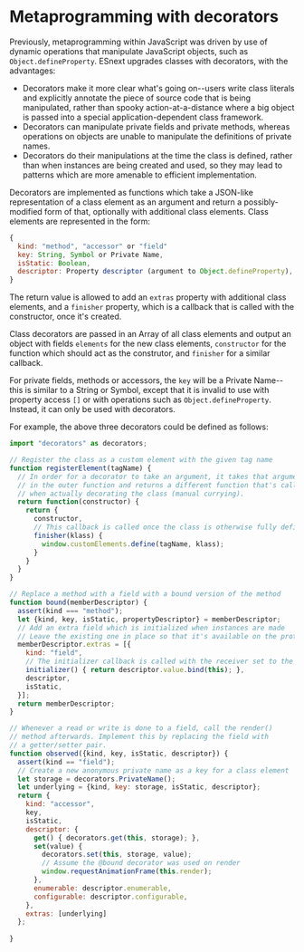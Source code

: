 # Metaprogramming with decorators

Previously, metaprogramming within JavaScript was driven by use of dynamic operations that manipulate JavaScript objects, such as `Object.defineProperty`. ESnext upgrades classes with decorators, with the advantages:
- Decorators make it more clear what's going on--users write class literals and explicitly annotate the piece of source code that is being manipulated, rather than spooky action-at-a-distance where a big object is passed into a special application-dependent class framework.
- Decorators can manipulate private fields and private methods, whereas operations on objects are unable to manipulate the definitions of private names.
- Decorators do their manipulations at the time the class is defined, rather than when instances are being created and used, so they may lead to patterns which are more amenable to efficient implementation.

Decorators are implemented as functions which take a JSON-like representation of a class element as an argument and return a possibly-modified form of that, optionally with additional class elements. Class elements are represented in the form: 

```js
{
  kind: "method", "accessor" or "field"
  key: String, Symbol or Private Name,
  isStatic: Boolean,
  descriptor: Property descriptor (argument to Object.defineProperty),
}
```

The return value is allowed to add an `extras` property with additional class elements, and a `finisher` property, which is a callback that is called with the constructor, once it's created.

Class decorators are passed in an Array of all class elements and output an object with fields `elements` for the new class elements, `constructor` for the function which should act as the construtor, and `finisher` for a similar callback.

For private fields, methods or accessors, the `key` will be a Private Name--this is similar to a String or Symbol, except that it is invalid to use with property access `[]` or with operations such as `Object.defineProperty`. Instead, it can only be used with decorators.


For example, the above three decorators could be defined as follows:
```js
import "decorators" as decorators;

// Register the class as a custom element with the given tag name
function registerElement(tagName) {
  // In order for a decorator to take an argument, it takes that argument
  // in the outer function and returns a different function that's called
  // when actually decorating the class (manual currying).
  return function(constructor) {
    return {
      constructor,
      // This callback is called once the class is otherwise fully defined
      finisher(klass) {
        window.customElements.define(tagName, klass);
      }
    }
  }
}

// Replace a method with a field with a bound version of the method
function bound(memberDescriptor) {
  assert(kind === "method");
  let {kind, key, isStatic, propertyDescriptor} = memberDescriptor;
  // Add an extra field which is initialized when instances are made
  // Leave the existing one in place so that it's available on the prototype
  memberDescriptor.extras = [{
    kind: "field",
    // The initializer callback is called with the receiver set to the new instance
    initializer() { return descriptor.value.bind(this); },
    descriptor,
    isStatic,
  }];
  return memberDescriptor;
}

// Whenever a read or write is done to a field, call the render()
// method afterwards. Implement this by replacing the field with
// a getter/setter pair.
function observed({kind, key, isStatic, descriptor}) {
  assert(kind == "field");
  // Create a new anonymous private name as a key for a class element
  let storage = decorators.PrivateName();
  let underlying = {kind, key: storage, isStatic, descriptor};
  return {
    kind: "accessor",
    key,
    isStatic,
    descriptor: {
      get() { decorators.get(this, storage); },
      set(value) {
        decorators.set(this, storage, value);
        // Assume the @bound decorator was used on render
        window.requestAnimationFrame(this.render);
      },
      enumerable: descriptor.enumerable,
      configurable: descriptor.configurable,
    },
    extras: [underlying]
  };
  
}
```

